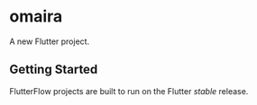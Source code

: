 # omaira

A new Flutter project.

## Getting Started

FlutterFlow projects are built to run on the Flutter _stable_ release.
